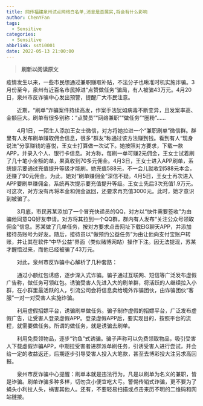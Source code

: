 ```yaml
---
title: 网传福建泉州试点网络白名单,消息是否属实,将会有什么影响
author: ChenYFan
tags:
  - Sensitive
categories:
  - Sensitive
abbrlink: ssti0001
date: 2022-05-13 21:00:00
---
```


<div id="fake">

> **刷新以阅读原文**

<!--more-->

疫情发生以来，一些市民想通过兼职赚取补贴，不法分子也瞅准时机实施诈骗。3月份至今，泉州有近百名市民掉进“点赞做任务”骗局，有人被骗43万元。4月20日，泉州市反诈骗中心发出预警，提醒广大市民注意。 

　　近期，“刷单”诈骗案件持续高发，作案手法犹如病毒不断变异，且发案率高、金额巨大。刷单有很多别称：“点赞员”“网络兼职”“做任务”“圈粉”……

　　4月1日，一陌生人添加王女士微信，对方将她拉进一个“兼职刷单”微信群。群里有人发布刷单赚取佣金信息，很多“群友”称通过该方法赚到钱。看到有人“现身说法”分享赚钱的喜悦，王女士打算做一次试下。她按照对方要求，下载一款APP，并录入个人、银行卡信息。对方称，每刷一单可赚2元佣金，王女士试着刷了几十笔小金额的单，果真收到70多元佣金。4月3日，王女士进入APP刷单，系统提示要通过充值提升等级才能刷。她充值588元，不一会儿就收到588元本金，还赚了90元佣金。为此，她对“刷单赚佣金”深信不疑。4月5日，王女士再次进入APP要刷单赚佣金，系统再次提示要充值提升等级。王女士先后3次充值1.9万元。可这次，对方没有再将本金和佣金返回，还要求再充值3000元。此时，她才意识到被骗了。

　　3月底，市民苏某添加了一个冒充快递员的QQ，对方以“快件需要签收”为由骗他同意QQ好友申请。对方将其拉到一个QQ群，群内有人发布“关注公众号领取佣金”信息。苏某做了几单任务，按对方要求点击网址下载EIG聊天APP，并添加接待员账号为好友。随后，接待员以“做预约公益任务”为由让他向支付宝账户转账，并让其在软件“中华公益”界面（类似赌博网站）操作下注。因无法提现，苏某才醒悟过来，而他已经被骗了43万元。

　　对此，泉州市反诈骗中心解析了几种套路：

　　通过小额红包诱惑，逐步深入式诈骗。骗子通过互联网、短信等广泛发布虚假广告称，做任务可领红包。诱骗受害人先进入大的刷单群，将活跃的人继续拉入小群，在小群里最活跃的人，引流公司会将信息卖给境外诈骗团伙，由诈骗团伙“客服”一对一对受害人实施诈骗。

　　利用虚假招嫖平台，诱骗刷单做任务。骗子制作虚假的招嫖平台，广泛发布虚假广告，让受害人登录虚假APP。登录虚假APP后，要实现目的，按照平台的流程，就需要做任务。所谓的做任务，就是诱骗去刷单。

　　利用免费领物品，逐步“钓鱼”式诱骗。骗子声称可以免费领取物品，吸引受害人下载虚假诈骗APP，中期拉受害者进群派单刷任务，引诱受害人进行尝试，并会给一定的收益返还，后期逐步引导受害人投入大笔款，甚至去博彩投大注另求高回报。

　　泉州市反诈骗中心提醒：刷单本就是违法行为，凡是以刷单为名义的兼职，皆是诈骗。刷单诈骗多种多样，切勿贪小便宜吃大亏。警惕传销式诈骗，更不要为了蝇头小利拉人头，祸害其他人。还有，不要轻易扫描或点击来历不明的二维码和网站链接。


</div>
